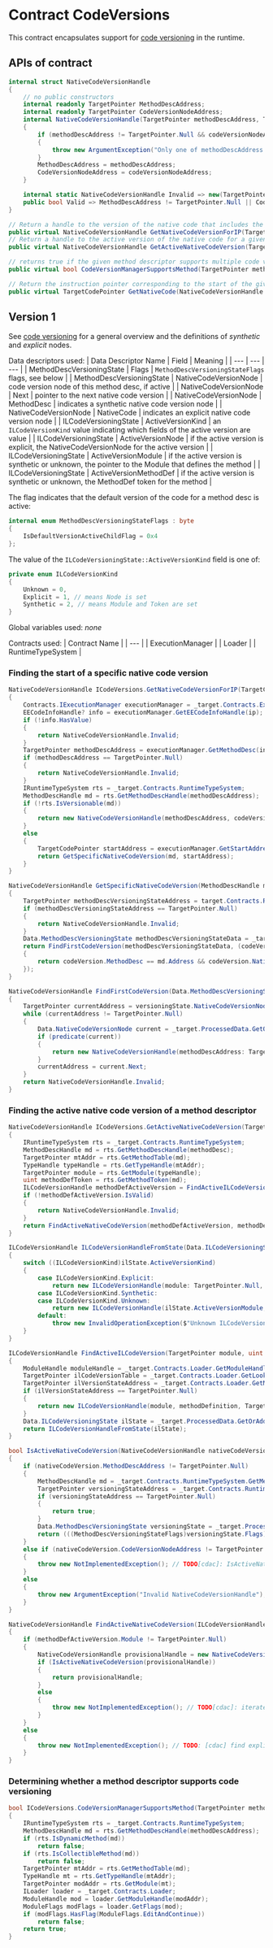 # Contract CodeVersions

This contract encapsulates support for [code versioning](../features/code-versioning.md) in the runtime.

## APIs of contract

```csharp
internal struct NativeCodeVersionHandle
{
    // no public constructors
    internal readonly TargetPointer MethodDescAddress;
    internal readonly TargetPointer CodeVersionNodeAddress;
    internal NativeCodeVersionHandle(TargetPointer methodDescAddress, TargetPointer codeVersionNodeAddress)
    {
        if (methodDescAddress != TargetPointer.Null && codeVersionNodeAddress != TargetPointer.Null)
        {
            throw new ArgumentException("Only one of methodDescAddress and codeVersionNodeAddress can be non-null");
        }
        MethodDescAddress = methodDescAddress;
        CodeVersionNodeAddress = codeVersionNodeAddress;
    }

    internal static NativeCodeVersionHandle Invalid => new(TargetPointer.Null, TargetPointer.Null);
    public bool Valid => MethodDescAddress != TargetPointer.Null || CodeVersionNodeAddress != TargetPointer.Null;
}
```

```csharp
// Return a handle to the version of the native code that includes the given instruction pointer
public virtual NativeCodeVersionHandle GetNativeCodeVersionForIP(TargetCodePointer ip);
// Return a handle to the active version of the native code for a given method descriptor
public virtual NativeCodeVersionHandle GetActiveNativeCodeVersion(TargetPointer methodDesc);

// returns true if the given method descriptor supports multiple code versions
public virtual bool CodeVersionManagerSupportsMethod(TargetPointer methodDesc);

// Return the instruction pointer corresponding to the start of the given native code version
public virtual TargetCodePointer GetNativeCode(NativeCodeVersionHandle codeVersionHandle);
```

## Version 1

See [code versioning](../features/code-versioning.md) for a general overview and the definitions of *synthetic* and *explicit* nodes.

Data descriptors used:
| Data Descriptor Name | Field | Meaning |
| --- | --- | --- |
| MethodDescVersioningState | Flags | `MethodDescVersioningStateFlags` flags, see below |
| MethodDescVersioningState | NativeCodeVersionNode | code version node of this method desc, if active |
| NativeCodeVersionNode | Next | pointer to the next native code version |
| NativeCodeVersionNode | MethodDesc | indicates a synthetic native code version node |
| NativeCodeVersionNode | NativeCode | indicates an explicit native code version node |
| ILCodeVersioningState | ActiveVersionKind | an `ILCodeVersionKind` value indicating which fields of the active version are value |
| ILCodeVersioningState | ActiveVersionNode | if the active version is explicit, the NativeCodeVersionNode for the active version |
| ILCodeVersioningState | ActiveVersionModule | if the active version is synthetic or unknown, the pointer to the Module that defines the method |
| ILCodeVersioningState | ActiveVersionMethodDef | if the active version is synthetic or unknown, the MethodDef token for the method |

The flag indicates that the default version of the code for a method desc is active:
```csharp
internal enum MethodDescVersioningStateFlags : byte
{
    IsDefaultVersionActiveChildFlag = 0x4
};
```

The value of the `ILCodeVersioningState::ActiveVersionKind` field is one of:
```csharp
private enum ILCodeVersionKind
{
    Unknown = 0,
    Explicit = 1, // means Node is set
    Synthetic = 2, // means Module and Token are set
}
```

Global variables used: *none*

Contracts used:
| Contract Name |
| --- |
| ExecutionManager |
| Loader |
| RuntimeTypeSystem |

### Finding the start of a specific native code version

```csharp
NativeCodeVersionHandle ICodeVersions.GetNativeCodeVersionForIP(TargetCodePointer ip)
{
    Contracts.IExecutionManager executionManager = _target.Contracts.ExecutionManager;
    EECodeInfoHandle? info = executionManager.GetEECodeInfoHandle(ip);
    if (!info.HasValue)
    {
        return NativeCodeVersionHandle.Invalid;
    }
    TargetPointer methodDescAddress = executionManager.GetMethodDesc(info.Value);
    if (methodDescAddress == TargetPointer.Null)
    {
        return NativeCodeVersionHandle.Invalid;
    }
    IRuntimeTypeSystem rts = _target.Contracts.RuntimeTypeSystem;
    MethodDescHandle md = rts.GetMethodDescHandle(methodDescAddress);
    if (!rts.IsVersionable(md))
    {
        return new NativeCodeVersionHandle(methodDescAddress, codeVersionNodeAddress: TargetPointer.Null);
    }
    else
    {
        TargetCodePointer startAddress = executionManager.GetStartAddress(info.Value);
        return GetSpecificNativeCodeVersion(md, startAddress);
    }
}

NativeCodeVersionHandle GetSpecificNativeCodeVersion(MethodDescHandle md, TargetCodePointer startAddress)
{
    TargetPointer methodDescVersioningStateAddress = target.Contracts.RuntimeTypeSystem.GetMethodDescVersioningState(md);
    if (methodDescVersioningStateAddress == TargetPointer.Null)
    {
        return NativeCodeVersionHandle.Invalid;
    }
    Data.MethodDescVersioningState methodDescVersioningStateData = _target.ProcessedData.GetOrAdd<Data.MethodDescVersioningState>(methodDescVersioningStateAddress);
    return FindFirstCodeVersion(methodDescVersioningStateData, (codeVersion) =>
    {
        return codeVersion.MethodDesc == md.Address && codeVersion.NativeCode == startAddress;
    });
}

NativeCodeVersionHandle FindFirstCodeVersion(Data.MethodDescVersioningState versioningState, Func<Data.NativeCodeVersionNode, bool> predicate)
{
    TargetPointer currentAddress = versioningState.NativeCodeVersionNode;
    while (currentAddress != TargetPointer.Null)
    {
        Data.NativeCodeVersionNode current = _target.ProcessedData.GetOrAdd<Data.NativeCodeVersionNode>(currentAddress);
        if (predicate(current))
        {
            return new NativeCodeVersionHandle(methodDescAddress: TargetPointer.Null, currentAddress);
        }
        currentAddress = current.Next;
    }
    return NativeCodeVersionHandle.Invalid;
}
```

### Finding the active native code version of a method descriptor

```csharp
NativeCodeVersionHandle ICodeVersions.GetActiveNativeCodeVersion(TargetPointer methodDesc)
{
    IRuntimeTypeSystem rts = _target.Contracts.RuntimeTypeSystem;
    MethodDescHandle md = rts.GetMethodDescHandle(methodDesc);
    TargetPointer mtAddr = rts.GetMethodTable(md);
    TypeHandle typeHandle = rts.GetTypeHandle(mtAddr);
    TargetPointer module = rts.GetModule(typeHandle);
    uint methodDefToken = rts.GetMethodToken(md);
    ILCodeVersionHandle methodDefActiveVersion = FindActiveILCodeVersion(module, methodDefToken);
    if (!methodDefActiveVersion.IsValid)
    {
        return NativeCodeVersionHandle.Invalid;
    }
    return FindActiveNativeCodeVersion(methodDefActiveVersion, methodDesc);
}

ILCodeVersionHandle ILCodeVersionHandleFromState(Data.ILCodeVersioningState ilState)
{
    switch ((ILCodeVersionKind)ilState.ActiveVersionKind)
    {
        case ILCodeVersionKind.Explicit:
            return new ILCodeVersionHandle(module: TargetPointer.Null, methodDef: 0, ilState.ActiveVersionNode);
        case ILCodeVersionKind.Synthetic:
        case ILCodeVersionKind.Unknown:
            return new ILCodeVersionHandle(ilState.ActiveVersionModule, ilState.ActiveVersionMethodDef, TargetPointer.Null);
        default:
            throw new InvalidOperationException($"Unknown ILCodeVersionKind {ilState.ActiveVersionKind}");
    }
}

ILCodeVersionHandle FindActiveILCodeVersion(TargetPointer module, uint methodDefinition)
{
    ModuleHandle moduleHandle = _target.Contracts.Loader.GetModuleHandle(module);
    TargetPointer ilCodeVersionTable = _target.Contracts.Loader.GetLookupTables(moduleHandle).MethodDefToILCodeVersioningState;
    TargetPointer ilVersionStateAddress = _target.Contracts.Loader.GetModuleLookupMapElement(ilCodeVersionTable, methodDefinition, out var _);
    if (ilVersionStateAddress == TargetPointer.Null)
    {
        return new ILCodeVersionHandle(module, methodDefinition, TargetPointer.Null);
    }
    Data.ILCodeVersioningState ilState = _target.ProcessedData.GetOrAdd<Data.ILCodeVersioningState>(ilVersionStateAddress);
    return ILCodeVersionHandleFromState(ilState);
}

bool IsActiveNativeCodeVersion(NativeCodeVersionHandle nativeCodeVersion)
{
    if (nativeCodeVersion.MethodDescAddress != TargetPointer.Null)
    {
        MethodDescHandle md = _target.Contracts.RuntimeTypeSystem.GetMethodDescHandle(nativeCodeVersion.MethodDescAddress);
        TargetPointer versioningStateAddress = _target.Contracts.RuntimeTypeSystem.GetMethodDescVersioningState(md);
        if (versioningStateAddress == TargetPointer.Null)
        {
            return true;
        }
        Data.MethodDescVersioningState versioningState = _target.ProcessedData.GetOrAdd<Data.MethodDescVersioningState>(versioningStateAddress);
        return (((MethodDescVersioningStateFlags)versioningState.Flags) & MethodDescVersioningStateFlags.IsDefaultVersionActiveChildFlag) != 0;
    }
    else if (nativeCodeVersion.CodeVersionNodeAddress != TargetPointer.Null)
    {
        throw new NotImplementedException(); // TODO[cdac]: IsActiveNativeCodeVersion - explicit
    }
    else
    {
        throw new ArgumentException("Invalid NativeCodeVersionHandle");
    }
}

NativeCodeVersionHandle FindActiveNativeCodeVersion(ILCodeVersionHandle methodDefActiveVersion, TargetPointer methodDescAddress)
{
    if (methodDefActiveVersion.Module != TargetPointer.Null)
    {
        NativeCodeVersionHandle provisionalHandle = new NativeCodeVersionHandle(methodDescAddress: methodDescAddress, codeVersionNodeAddress: TargetPointer.Null);
        if (IsActiveNativeCodeVersion(provisionalHandle))
        {
            return provisionalHandle;
        }
        else
        {
            throw new NotImplementedException(); // TODO[cdac]: iterate through versioning state nodes
        }
    }
    else
    {
        throw new NotImplementedException(); // TODO: [cdac] find explicit il code version
    }
}
```

### Determining whether a method descriptor supports code versioning

```csharp
bool ICodeVersions.CodeVersionManagerSupportsMethod(TargetPointer methodDescAddress)
{
    IRuntimeTypeSystem rts = _target.Contracts.RuntimeTypeSystem;
    MethodDescHandle md = rts.GetMethodDescHandle(methodDescAddress);
    if (rts.IsDynamicMethod(md))
        return false;
    if (rts.IsCollectibleMethod(md))
        return false;
    TargetPointer mtAddr = rts.GetMethodTable(md);
    TypeHandle mt = rts.GetTypeHandle(mtAddr);
    TargetPointer modAddr = rts.GetModule(mt);
    ILoader loader = _target.Contracts.Loader;
    ModuleHandle mod = loader.GetModuleHandle(modAddr);
    ModuleFlags modFlags = loader.GetFlags(mod);
    if (modFlags.HasFlag(ModuleFlags.EditAndContinue))
        return false;
    return true;
}
```
